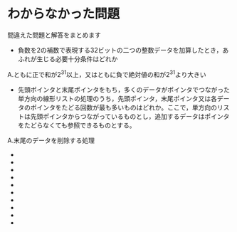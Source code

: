# わからなかった問題

間違えた問題と解答をまとめます

- 負数を2の補数で表現する32ビットの二つの整数データを加算したとき，あふれが生じる必要十分条件はどれか  

A.ともに正で和が2<sup>31</sup>以上，又はともに負で絶対値の和が2<sup>31</sup>より大きい


- 先頭ポインタと末尾ポインタをもち，多くのデータがポインタでつながった単方向の線形リストの処理のうち，先頭ポインタ，末尾ポインタ又は各データのポインタをたどる回数が最も多いものはどれか。ここで，単方向のリストは先頭ポインタからつながっているものとし，追加するデータはポインタをたどらなくても参照できるものとする。  

A.末尾のデータを削除する処理  

- 
- 
- 
- 
- 
- 
- 
- 
- 
- 
